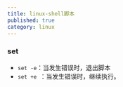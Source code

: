 ```yaml
---
title: linux-shell脚本
published: true
category: linux
---
```


### set
* `set -e`：当发生错误时，退出脚本
* `set +e `：当发生错误时，继续执行。

